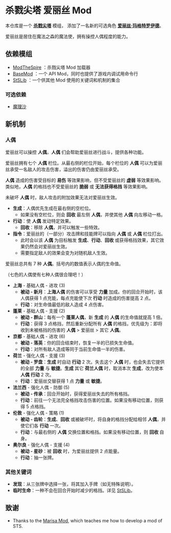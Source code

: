 # 杀戮尖塔 爱丽丝 Mod

本仓库是一个 [**杀戮尖塔**](https://store.steampowered.com/app/646570/Slay_the_Spire/) 模组，
添加了一名新的可选角色 [**爱丽丝·玛格特罗伊德**](https://zh.moegirl.org.cn/%E7%88%B1%E4%B8%BD%E4%B8%9D%C2%B7%E7%8E%9B%E6%A0%BC%E7%89%B9%E7%BD%97%E4%BE%9D%E5%BE%B7/)。

爱丽丝是居住在魔法之森的魔法使，拥有操控人偶程度的能力。

## 依赖模组

- [ModTheSpire](https://github.com/kiooeht/ModTheSpire) ：杀戮尖塔 Mod 加载器
- [BaseMod](https://github.com/daviscook477/BaseMod) ：一个 API Mod，同时也提供了游戏内调试用命令行
- [StSLib](https://github.com/kiooeht/StSLib) ：一个供其他 Mod 使用的关键词和机制的集合

### 可选依赖

- [魔理沙](https://github.com/lf201014/STS_ThMod_MRS)

## 新机制

### 人偶

爱丽丝可以操控 **人偶**，**人偶** 们会帮助爱丽丝进行战斗，提供各种功能。

爱丽丝拥有七个 **人偶** 栏位。从最右侧的栏位开始，每个栏位的 **人偶** 可以为爱丽丝承受一名敌人的攻击伤害，溢出的伤害仍由爱丽丝承受。

**人偶** 造成的伤害受目标的 **易伤** 等效果影响，但不受爱丽丝的 **虚弱** 等效果影响。
类似地，**人偶** 的格挡也不受爱丽丝的 **脆弱** 或 **无法获得格挡** 等效果影响。

未破坏 **人偶** 时，敌人攻击的附加效果无法对爱丽丝生效。

- **生成**：人偶优先生成在最右侧的空栏位。
  - 如果没有空栏位，则会 **回收** 最左侧 **人偶**，并使其他 **人偶** 向左移动一格。
- **行动**：使 **人偶** 发动特定效果。
  - **回收**：移除 **人偶**，并可以触发一些特效。
- **指令**：爱丽丝的（一部分）攻击牌和技能牌可以指向 **人偶** 或 **人偶** 栏位打出。
  - 此时会以该 **人偶** 为目标触发 **生成**、**行动**、**回收** 或获得格挡效果，其它效果仍然会对爱丽丝生效。
  - 需要指定敌人的效果会变为对随机敌人生效。

爱丽丝总共有 7 种 **人偶**。括号内的数值表示人偶的生命值。

（七色的人偶使有七种人偶很合理吧！）

- **上海** - 基础人偶 - 进攻 (3)
  - **被动 - 新月**：**上海人偶** 的伤害可以享受 **力量** 加成。你的回合开始时，该人偶获得 1 点充能，每点充能使下次 **行动** 时造成的伤害提高 2 点。
  - **行动**：对生命值最低的敌人造成 4 点伤害。
- **蓬莱** - 基础人偶 - 支援 (2)
  - **被动 - 群山**：每有一个 **蓬莱人偶**，新 **生成** 的 **人偶** 的生命值就提高 1 倍。
  - **行动**：获得 3 点格挡，然后重新分配所有 **人偶** 的格挡，优先级为：即将收到未被格挡的伤害的 **人偶** > 爱丽丝 > 其它 **人偶**。
- **京都** - 基础人偶 - 进攻 (6)
  - **被动 - 落英**：你的回合结束时，恢复一半的已损失生命值。
  - **行动**：对所有敌人造成等同于当前生命值一半的伤害。
- **荷兰** - 强化人偶 - 支援 (3)
  - **被动 - 罗盘**：**生成** 时自动 **行动** 2 次。失去这个 **人偶** 时，也会失去它提供的全部 **力量** 与 **敏捷**。**生成** 其它 **荷兰人偶** 时，取消本次 **生成**，改为使本 **人偶** **行动** 2 次。
  - **行动**：爱丽丝交替获得 1 点 **力量** 或 **敏捷**。
- **法兰西** - 强化人偶 - 防御 (5)
  - **被动 - 传承**：回合开始时，获得爱丽丝失去的所有格挡。
  - **行动**：前往一个无法完全格挡攻击伤害的位置。如果没有移动位置，则获得 5 点格挡。
- **伦敦** - 强化人偶 - 策略 (1)
  - **被动 - 齿轮**：**生成**、**回收** 或被破坏时，将自身的格挡分配给相邻 **人偶**，并使它们各 **行动** 一次。
  - **行动**：与最右侧的 **人偶** 交换位置和格挡。如果没有移动位置，则 **回收** 自身。
- **奥尔良** - 强化人偶 - 支援 (4)
  - **被动 - 星砂**：被 **回收** 时，为爱丽丝提供 2 点能量。
  - **行动**：抽一张牌。

### 其他关键词

- **发现**：从三张牌中选择一张，将其加入手牌（如无特殊说明）。
- **临时生命**：一种不会在回合开始时减少的格挡。详见 [StSLib](https://github.com/kiooeht/StSLib)。

## 致谢
  - Thanks to the [Marisa Mod](https://github.com/lf201014/STS_ThMod_MRS), which teaches me how to develop a mod of STS.
